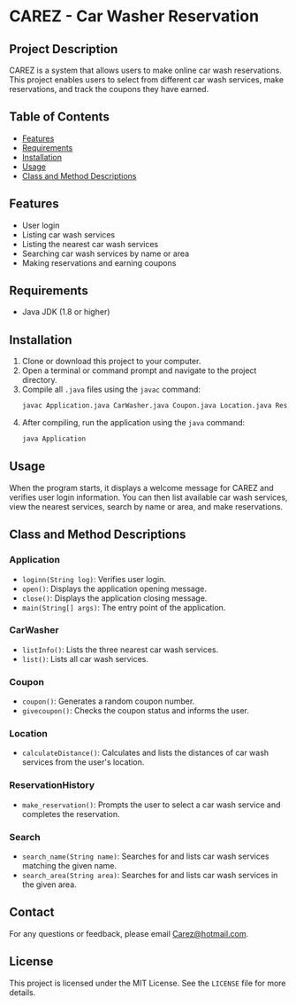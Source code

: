 # CAREZ - Car Washer Reservation

## Project Description

CAREZ is a system that allows users to make online car wash reservations. This project enables users to select from different car wash services, make reservations, and track the coupons they have earned.

## Table of Contents

- [Features](#features)
- [Requirements](#requirements)
- [Installation](#installation)
- [Usage](#usage)
- [Class and Method Descriptions](#class-and-method-descriptions)

## Features

- User login
- Listing car wash services
- Listing the nearest car wash services
- Searching car wash services by name or area
- Making reservations and earning coupons

## Requirements

- Java JDK (1.8 or higher)

## Installation

1. Clone or download this project to your computer.
2. Open a terminal or command prompt and navigate to the project directory.
3. Compile all `.java` files using the `javac` command:
    ```sh
    javac Application.java CarWasher.java Coupon.java Location.java ReservationHistory.java Search.java
    ```
4. After compiling, run the application using the `java` command:
    ```sh
    java Application
    ```

## Usage

When the program starts, it displays a welcome message for CAREZ and verifies user login information. You can then list available car wash services, view the nearest services, search by name or area, and make reservations.

## Class and Method Descriptions

### Application

- `loginn(String log)`: Verifies user login.
- `open()`: Displays the application opening message.
- `close()`: Displays the application closing message.
- `main(String[] args)`: The entry point of the application.

### CarWasher

- `listInfo()`: Lists the three nearest car wash services.
- `list()`: Lists all car wash services.

### Coupon

- `coupon()`: Generates a random coupon number.
- `givecoupon()`: Checks the coupon status and informs the user.

### Location

- `calculateDistance()`: Calculates and lists the distances of car wash services from the user's location.

### ReservationHistory

- `make_reservation()`: Prompts the user to select a car wash service and completes the reservation.

### Search

- `search_name(String name)`: Searches for and lists car wash services matching the given name.
- `search_area(String area)`: Searches for and lists car wash services in the given area.

## Contact

For any questions or feedback, please email [Carez@hotmail.com](mailto:Carez@hotmail.com).

## License

This project is licensed under the MIT License. See the `LICENSE` file for more details.
